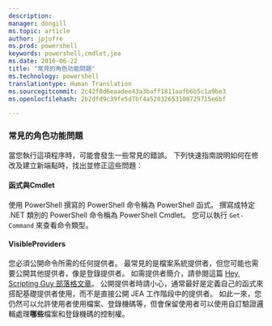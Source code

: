 ```yaml
---
description: 
manager: dongill
ms.topic: article
author: jpjofre
ms.prod: powershell
keywords: powershell,cmdlet,jea
ms.date: 2016-06-22
title: "常見的角色功能問題"
ms.technology: powershell
translationtype: Human Translation
ms.sourcegitcommit: 2c42f8d6eaadee43a3baff1811aafb6b5c1a9be3
ms.openlocfilehash: 2b2dfd9c39fe5d7bf4a52032653108729715e6bf

---
```


### 常見的角色功能問題
當您執行這項程序時，可能會發生一些常見的錯誤。
下列快速指南說明如何在修改及建立新端點時，找出並修正這些問題︰

#### 函式與Cmdlet
使用 PowerShell 撰寫的 PowerShell 命令稱為 PowerShell 函式。
撰寫成特定 .NET 類別的 PowerShell 命令稱為 PowerShell Cmdlet。
您可以執行 `Get-Command` 來查看命令類型。

#### VisibleProviders
您必須公開命令所需的任何提供者。
最常見的是檔案系統提供者，但您可能也需要公開其他提供者，像是登錄提供者。
如需提供者簡介，請參閱這篇 [Hey, Scripting Guy 部落格文章](http://blogs.technet.com/b/heyscriptingguy/archive/2015/04/20/find-and-use-windows-powershell-providers.aspx)。
公開提供者時請小心，通常最好是定義自己的函式來搭配基礎提供者使用，而不是直接公開 JEA 工作階段中的提供者。
如此一來，您仍然可以允許使用者使用檔案、登錄機碼等，但會保留使用者可以使用自訂驗證邏輯處理**哪些**檔案和登錄機碼的控制權。




<!--HONumber=Sep16_HO3-->


